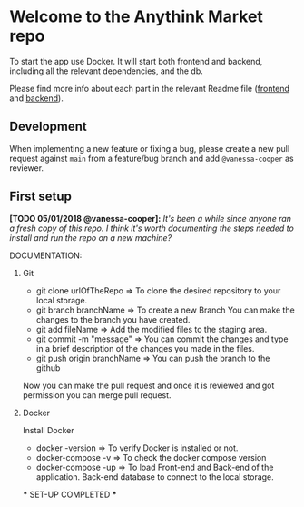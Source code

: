 # Welcome to the Anythink Market repo

To start the app use Docker. It will start both frontend and backend, including all the relevant dependencies, and the db.

Please find more info about each part in the relevant Readme file ([frontend](frontend/readme.md) and [backend](backend/README.md)).

## Development

When implementing a new feature or fixing a bug, please create a new pull request against `main` from a feature/bug branch and add `@vanessa-cooper` as reviewer.

## First setup

**[TODO 05/01/2018 @vanessa-cooper]:** _It's been a while since anyone ran a fresh copy of this repo. I think it's worth documenting the steps needed to install and run the repo on a new machine?_

DOCUMENTATION:

1. Git

   - git clone urlOfTheRepo => To clone the desired repository to your local storage.
   - git branch branchName => To create a new Branch
     You can make the changes to the branch you have created.
   - git add fileName => Add the modified files to the staging area.
   - git commit -m "message" => You can commit the changes and type in a brief description of the changes you made in the files.
   - git push origin branchName => You can push the branch to the github

   Now you can make the pull request and once it is reviewed and got permission you can merge pull request.

2. Docker

   Install Docker

   - docker -version => To verify Docker is installed or not.
   - docker-compose -v => To check the docker compose version
   - docker-compose -up => To load Front-end and Back-end of the application. Back-end database to connect to the local storage.

   **\*** SET-UP COMPLETED **\***

